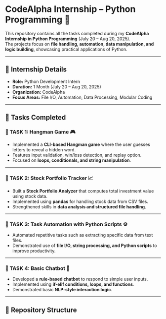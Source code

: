 # CodeAlpha Internship – Python Programming 🐍

This repository contains all the tasks completed during my **CodeAlpha Internship in Python Programming** (July 20 – Aug 20, 2025).  
The projects focus on **file handling, automation, data manipulation, and logic building**, showcasing practical applications of Python.  

---

## 📌 Internship Details
- **Role:** Python Development Intern  
- **Duration:** 1 Month (July 20 – Aug 20, 2025)  
- **Organization:** CodeAlpha  
- **Focus Areas:** File I/O, Automation, Data Processing, Modular Coding  

---

## 📝 Tasks Completed

### 🔹 TASK 1: Hangman Game 🎮
- Implemented a **CLI-based Hangman game** where the user guesses letters to reveal a hidden word.  
- Features input validation, win/loss detection, and replay option.  
- Focused on **loops, conditionals, and string manipulation**.  

---

### 🔹 TASK 2: Stock Portfolio Tracker 📈
- Built a **Stock Portfolio Analyzer** that computes total investment value using stock data.  
- Implemented using **pandas** for handling stock data from CSV files.  
- Strengthened skills in **data analysis and structured file handling**.  

---

### 🔹 TASK 3: Task Automation with Python Scripts ⚙️
- Automated repetitive tasks such as extracting specific data from text files.  
- Demonstrated use of **file I/O, string processing, and Python scripts** to improve productivity.  

---

### 🔹 TASK 4: Basic Chatbot 🤖
- Developed a **rule-based chatbot** to respond to simple user inputs.  
- Implemented using **if-elif conditions, loops, and functions**.  
- Demonstrated basic **NLP-style interaction logic**.  

---

## 📂 Repository Structure

